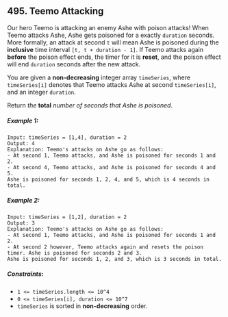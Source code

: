 ## 495. Teemo Attacking

Our hero Teemo is attacking an enemy Ashe with poison attacks! When Teemo attacks Ashe, Ashe gets poisoned for a exactly ```duration``` seconds. More formally, an attack at second ```t``` will mean Ashe is poisoned during the **inclusive** time interval ```[t, t + duration - 1]```. If Teemo attacks again **before** the poison effect ends, the timer for it is **reset**, and the poison effect will end ```duration``` seconds after the new attack.

You are given a **non-decreasing** integer array ```timeSeries```, where ```timeSeries[i]``` denotes that Teemo attacks Ashe at second ```timeSeries[i]```, and an integer ```duration```.

Return *the* **total** *number of seconds that Ashe is poisoned*.

##### Example 1:
```
Input: timeSeries = [1,4], duration = 2
Output: 4
Explanation: Teemo's attacks on Ashe go as follows:
- At second 1, Teemo attacks, and Ashe is poisoned for seconds 1 and 2.
- At second 4, Teemo attacks, and Ashe is poisoned for seconds 4 and 5.
Ashe is poisoned for seconds 1, 2, 4, and 5, which is 4 seconds in total.
```
##### Example 2:
```
Input: timeSeries = [1,2], duration = 2
Output: 3
Explanation: Teemo's attacks on Ashe go as follows:
- At second 1, Teemo attacks, and Ashe is poisoned for seconds 1 and 2.
- At second 2 however, Teemo attacks again and resets the poison timer. Ashe is poisoned for seconds 2 and 3.
Ashe is poisoned for seconds 1, 2, and 3, which is 3 seconds in total.
```

##### Constraints:

* ```1 <= timeSeries.length <= 10^4```
* ```0 <= timeSeries[i], duration <= 10^7```
* ```timeSeries``` is sorted in **non-decreasing** order.